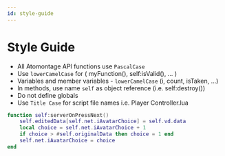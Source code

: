 ```yaml
---
id: style-guide
---
```


# Style Guide
* All Atomontage API functions use `PascalCase` 
* Use `lowerCamelCase` for  ( myFunction(), self:isValid(), ... )
* Variables and member variables - `lowerCamelCase` (i, count, isTaken, ...)
* In methods, use name `self` as object reference (i.e. self:destroy())
* Do not define globals
* Use `Title Case` for script file names i.e. Player Controller.lua

```lua
function self:serverOnPressNext()
    self.editedData[self.net.iAvatarChoice] = self.vd.data
    local choice = self.net.iAvatarChoice + 1
    if choice > #self.originalData then choice = 1 end
    self.net.iAvatarChoice = choice
end
```
